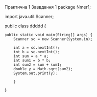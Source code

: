 Практична 1
Заввдання 1
package Nmer1;

import java.util.Scanner;

public class ddddd {

	public static void main(String[] args) {
		Scanner sc = new Scanner(System.in);
		
		int a = sc.nextInt();
		int b = sc.nextInt();
		int sum = a * a;
		int sum1 = b * b; 
		int sum2 = sum + sum1;
		double y = Math.sqrt(sum2);
		System.out.print(y);
		
		}

	}



